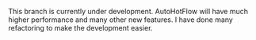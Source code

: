 This branch is currently under development. AutoHotFlow will have much higher performance and many other new features. I have done many refactoring to make the development easier.
